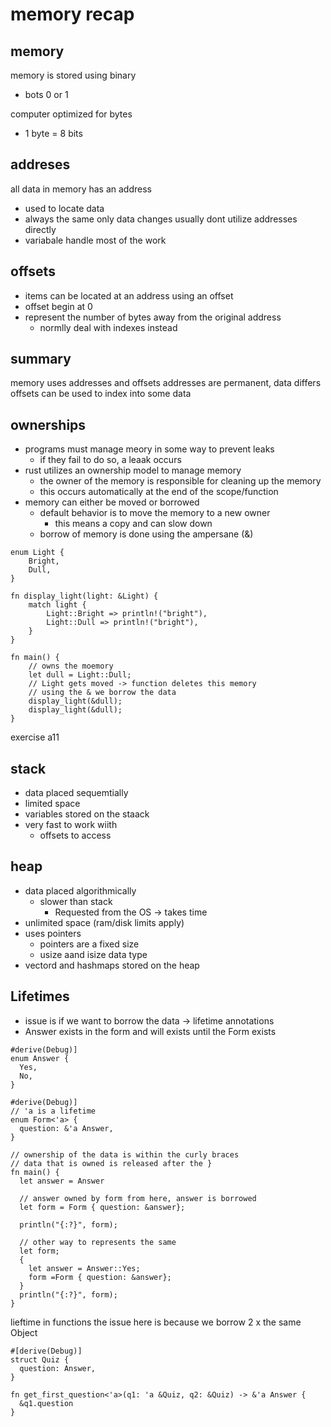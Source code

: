 # memory recap

## memory

memory is stored using binary
- bots 0 or 1

computer optimized for bytes
- 1 byte = 8 bits

## addreses

all data in memory has an address
- used to locate data
- always the same  only data changes
usually dont utilize addresses directly
- variabale handle most of the work

## offsets

- items can be located at an address using an offset
- offset begin at 0
- represent the number of bytes away from the original address
  - normlly deal with indexes instead

## summary

memory uses addresses and offsets
addresses are permanent, data differs
offsets can be used to index into some data

## ownerships

- programs must manage meory in some way to prevent leaks
  - if they fail to do so, a leaak occurs
- rust utilizes an ownership model to manage memory
  - the owner of the memory is responsible for cleaning up the memory
  - this occurs automatically at the end of the scope/function
- memory can either be moved or borrowed
  - default behavior is to move the memory to a new owner
    - this means a copy and can slow down
  - borrow of memory is done using the ampersane (&)

```
enum Light {
    Bright,
    Dull,
}

fn display_light(light: &Light) {
    match light {
        Light::Bright => println!("bright"),
        Light::Dull => println!("bright"),
    }
}

fn main() {
    // owns the moemory
    let dull = Light::Dull;
    // Light gets moved -> function deletes this memory
    // using the & we borrow the data
    display_light(&dull);
    display_light(&dull);
}
```

exercise a11

## stack

- data placed sequemtially
- limited space
- variables stored on the staack
- very fast to work wiith
  - offsets to access

## heap

- data placed algorithmically
  - slower than stack
    - Requested from the OS -> takes time
- unlimited space (ram/disk limits apply)
- uses pointers
  - pointers are a fixed size
  - usize aand isize data type
- vectord and hashmaps stored on the heap

## Lifetimes

- issue is if we want to borrow the data -> lifetime annotations
- Answer exists in the form and will exists until the Form exists

```
#derive(Debug)]
enum Answer {
  Yes,
  No,
}

#derive(Debug)]
// 'a is a lifetime
enum Form<'a> {
  question: &'a Answer,
}

// ownership of the data is within the curly braces
// data that is owned is released after the }
fn main() {
  let answer = Answer

  // answer owned by form from here, answer is borrowed
  let form = Form { question: &answer};

  println("{:?}", form);

  // other way to represents the same
  let form;
  {
    let answer = Answer::Yes;
    form =Form { question: &answer};
  }
  println("{:?}", form);
}
```

lieftime in functions
the issue here is because we borrow 2 x the same Object

```
#[derive(Debug)]
struct Quiz {
  question: Answer,
}

fn get_first_question<'a>(q1: 'a &Quiz, q2: &Quiz) -> &'a Answer {
  &q1.question
}

```